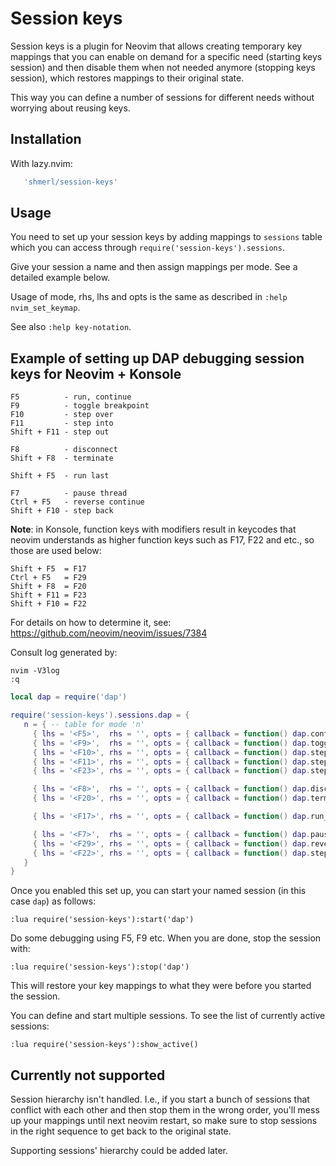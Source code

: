 # Session keys

Session keys is a plugin for Neovim that allows creating temporary key mappings that you can enable on demand
for a specific need (starting keys session) and then disable them when not needed anymore (stopping keys session),
which restores mappings to their original state.

This way you can define a number of sessions for different needs without worrying about reusing keys.

## Installation

With lazy.nvim:

```lua
   'shmerl/session-keys'
```

## Usage

You need to set up your session keys by adding mappings to `sessions` table which you can access through
`require('session-keys').sessions`.

Give your session a name and then assign mappings per mode. See a detailed example below.

Usage of mode, rhs, lhs and opts is the same as described in `:help nvim_set_keymap`.

See also `:help key-notation`.

## Example of setting up DAP debugging session keys for Neovim + Konsole

```
F5          - run, continue
F9          - toggle breakpoint
F10         - step over
F11         - step into      
Shift + F11 - step out

F8          - disconnect
Shift + F8  - terminate

Shift + F5  - run last

F7          - pause thread
Ctrl + F5   - reverse continue
Shift + F10 - step back
```

**Note**: in Konsole, function keys with modifiers result in keycodes that neovim understands as higher function keys
  such as F17, F22 and etc., so those are used below:

```
Shift + F5  = F17
Ctrl + F5   = F29
Shift + F8  = F20
Shift + F11 = F23
Shift + F10 = F22
```

  For details on how to determine it, see: https://github.com/neovim/neovim/issues/7384

  Consult log generated by:

```
nvim -V3log
:q
```

```lua
local dap = require('dap')

require('session-keys').sessions.dap = {
   n = { -- table for mode 'n'
     { lhs = '<F5>',  rhs = '', opts = { callback = function() dap.continue() end, nowait = true, noremap = true } },
     { lhs = '<F9>',  rhs = '', opts = { callback = function() dap.toggle_breakpoint() end, nowait = true, noremap = true } },
     { lhs = '<F10>', rhs = '', opts = { callback = function() dap.step_over() end, nowait = true, noremap = true } },
     { lhs = '<F11>', rhs = '', opts = { callback = function() dap.step_into() end, nowait = true, noremap = true } },
     { lhs = '<F23>', rhs = '', opts = { callback = function() dap.step_out() end, nowait = true, noremap = true } },

     { lhs = '<F8>',  rhs = '', opts = { callback = function() dap.disconnect() end, nowait = true, noremap = true } },
     { lhs = '<F20>', rhs = '', opts = { callback = function() dap.terminate() end, nowait = true, noremap = true } },

     { lhs = '<F17>', rhs = '', opts = { callback = function() dap.run_last() end, nowait = true, noremap = true } },

     { lhs = '<F7>',  rhs = '', opts = { callback = function() dap.pause() end, nowait = true, noremap = true } },
     { lhs = '<F29>', rhs = '', opts = { callback = function() dap.reverse_continue() end, nowait = true, noremap = true } },
     { lhs = '<F22>', rhs = '', opts = { callback = function() dap.step_back() end, nowait = true, noremap = true } }
   }
}
```

Once you enabled this set up, you can start your named session (in this case `dap`) as follows:

```vim
:lua require('session-keys'):start('dap')
```

Do some debugging using F5, F9 etc. When you are done, stop the session with:

```vim
:lua require('session-keys'):stop('dap')
```

This will restore your key mappings to what they were before you started the session.

You can define and start multiple sessions. To see the list of currently active sessions:

```vim
:lua require('session-keys'):show_active()
```

## Currently not supported

Session hierarchy isn't handled. I.e., if you start a bunch of sessions that conflict with each other and then stop them in the wrong order,
you'll mess up your mappings until next neovim restart, so make sure to stop sessions in the right sequence to get back to the original state.

Supporting sessions' hierarchy could be added later.
